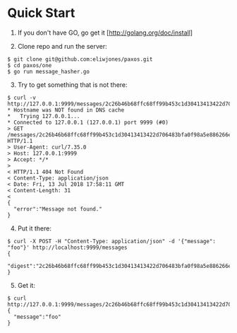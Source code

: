 Quick Start
===========

1. If you don't have GO, go get it [http://golang.org/doc/install]

2. Clone repo and run the server:
```
$ git clone git@github.com:eliwjones/paxos.git
$ cd paxos/one
$ go run message_hasher.go
```

3. Try to get something that is not there:
```
$ curl -v http://127.0.0.1:9999/messages/2c26b46b68ffc68ff99b453c1d30413413422d706483bfa0f98a5e886266e7ae
* Hostname was NOT found in DNS cache
*   Trying 127.0.0.1...
* Connected to 127.0.0.1 (127.0.0.1) port 9999 (#0)
> GET /messages/2c26b46b68ffc68ff99b453c1d30413413422d706483bfa0f98a5e886266e7ae HTTP/1.1
> User-Agent: curl/7.35.0
> Host: 127.0.0.1:9999
> Accept: */*
>
< HTTP/1.1 404 Not Found
< Content-Type: application/json
< Date: Fri, 13 Jul 2018 17:58:11 GMT
< Content-Length: 31
<
{
  "error":"Message not found."
}
```

4. Put it there:
```
$ curl -X POST -H "Content-Type: application/json" -d '{"message": "foo"}' http://localhost:9999/messages
{
  "digest":"2c26b46b68ffc68ff99b453c1d30413413422d706483bfa0f98a5e886266e7ae"
}
```

5. Get it:
```
$ curl http://127.0.0.1:9999/messages/2c26b46b68ffc68ff99b453c1d30413413422d706483bfa0f98a5e886266e7ae
{
  "message":"foo"
}
```
